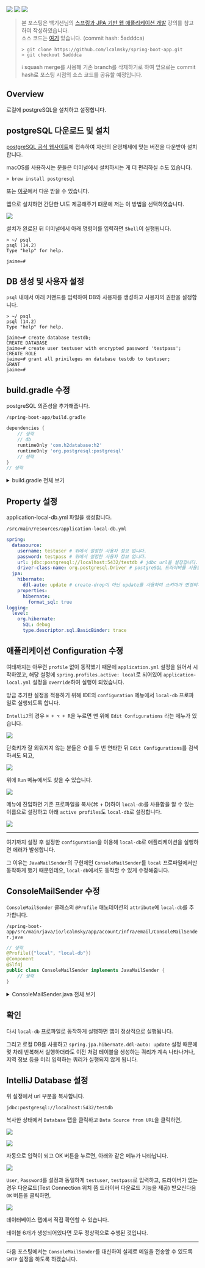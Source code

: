 ![](https://img.shields.io/badge/spring--boot-2.5.4-red) ![](https://img.shields.io/badge/gradle-7.1.1-brightgreen) ![](https://img.shields.io/badge/java-11-blue)

> 본 포스팅은 백기선님의 [스프링과 JPA 기반 웹 애플리케이션 개발](https://www.inflearn.com/course/%EC%8A%A4%ED%94%84%EB%A7%81-JPA-%EC%9B%B9%EC%95%B1/dashboard) 강의를 참고하여 작성하였습니다.  
> 소스 코드는 [여기](https://github.com/lcalmsky/spring-boot-app) 있습니다. (commit hash: 5adddca)
> ```shell
> > git clone https://github.com/lcalmsky/spring-boot-app.git
> > git checkout 5adddca
> ```
> ℹ️ squash merge를 사용해 기존 branch를 삭제하기로 하여 앞으로는 commit hash로 포스팅 시점의 소스 코드를 공유할 예정입니다.

## Overview

로컬에 postgreSQL을 설치하고 설정합니다.

## postgreSQL 다운로드 및 설치

[postgreSQL 공식 웹사이트](https://www.postgresql.org/download/)에 접속하여 자신의 운영체제에 맞는 버전을 다운받아 설치합니다.

macOS를 사용하시는 분들은 터미널에서 설치하시는 게 더 편리하실 수도 있습니다.

```shell
> brew install postgresql
```

또는 [이곳](https://postgresapp.com/downloads.html)에서 다운 받을 수 있습니다.

앱으로 설치하면 간단한 UI도 제공해주기 떄문에 저는 이 방법을 선택하였습니다.

![](https://raw.githubusercontent.com/lcalmsky/spring-boot-app/master/resources/images/33-01.png)

설치가 완료된 뒤 터미널에서 아래 명령어를 입력하면 `Shell`이 실행됩니다.

```shell
> ~/ psql
psql (14.2)
Type "help" for help.

jaime=#
```

## DB 생성 및 사용자 설정

`psql` 내에서 아래 커맨드를 입력하여 DB와 사용자를 생성하고 사용자의 권한을 설정합니다.

```shell
> ~/ psql
psql (14.2)
Type "help" for help.

jaime=# create database testdb;
CREATE DATABASE
jaime=# create user testuser with encrypted password 'testpass';
CREATE ROLE
jaime=# grant all privileges on database testdb to testuser;
GRANT
jaime=#
```

## build.gradle 수정

postgreSQL 의존성을 추가해줍니다.

`/spring-boot-app/build.gradle`

```groovy
dependencies {
    // 생략
    // db
    runtimeOnly 'com.h2database:h2'
    runtimeOnly 'org.postgresql:postgresql'
    // 생략
}
// 생략
```

<details>
<summary>build.gradle 전체 보기</summary>

```groovy
plugins {
    id 'org.springframework.boot' version '2.5.4'
    id 'io.spring.dependency-management' version '1.0.11.RELEASE'
    id 'java'
    id 'com.github.node-gradle.node' version '2.2.3'
}

group = 'io.lcalmsky'
version = '0.0.1-SNAPSHOT'
sourceCompatibility = '11'

configurations {
    compileOnly {
        extendsFrom annotationProcessor
    }
}

repositories {
    mavenCentral()
}

dependencies {
    // spring
    implementation 'org.springframework.boot:spring-boot-starter-web'
    implementation 'org.springframework.boot:spring-boot-starter-security'
    implementation 'org.springframework.boot:spring-boot-starter-data-jpa'
    implementation 'org.springframework.boot:spring-boot-starter-actuator'
    implementation 'org.springframework.boot:spring-boot-starter-mail'
    implementation 'org.springframework.boot:spring-boot-starter-thymeleaf'
    implementation 'org.springframework.boot:spring-boot-starter-validation'
    implementation 'org.thymeleaf.extras:thymeleaf-extras-springsecurity5'
    // devtools
    compileOnly 'org.projectlombok:lombok'
    runtimeOnly 'org.springframework.boot:spring-boot-devtools'
    annotationProcessor 'org.springframework.boot:spring-boot-configuration-processor'
    annotationProcessor 'org.projectlombok:lombok'
    // db
    runtimeOnly 'com.h2database:h2'
    runtimeOnly 'org.postgresql:postgresql'
    // test
    testImplementation 'org.springframework.boot:spring-boot-starter-test'
    testImplementation 'org.springframework.security:spring-security-test'
}

test {
    useJUnitPlatform()
}

node {
    version = '16.9.1'
    download = true
    nodeModulesDir = file("${projectDir}/src/main/resources/static")
}

task copyFrontLib(type: Copy) {
    from "${projectDir}/src/main/resources/static"
    into "${projectDir}/build/resources/main/static/."
}

copyFrontLib.dependsOn npmInstall
compileJava.dependsOn copyFrontLib
```

</details>

## Property 설정

application-local-db.yml 파일을 생성합니다.

`/src/main/resources/application-local-db.yml`

```yaml
spring:
  datasource:
    username: testuser # 위에서 설정한 사용자 정보 입니다.
    password: testpass # 위에서 설정한 사용자 정보 입니다.
    url: jdbc:postgresql://localhost:5432/testdb # jdbc url을 설정합니다. 위에서 생성한 testdb를 사용합니다.
    driver-class-name: org.postgresql.Driver # postgreSQL 드라이버를 사용합니다.
  jpa:
    hibernate:
      ddl-auto: update # create-drop이 아닌 update를 사용하여 스키마가 변경되지 않는 이상 기존 데이터를 삭제하지 않습니다.
    properties:
      hibernate:
        format_sql: true
logging:
  level:
    org.hibernate:
      SQL: debug
      type.descriptor.sql.BasicBinder: trace
```

## 애플리케이션 Configuration 수정

여태까지는 아무런 `profile` 없이 동작했기 때문에 `application.yml` 설정을 읽어서 시작하였고, 해당 설정에 `spring.profiles.active: local`로 되어있어 `application-local.yml` 설정을 `override`하여 실행이 되었습니다.

방금 추가한 설정을 적용하기 위해 IDE의 `configuration` 메뉴에서 `local-db` 프로파일로 실행되도록 합니다.

`IntelliJ`의 경우 `⌘ + ⌥ + R`을 누르면 맨 위에 `Edit Configurations` 라는 메뉴가 있습니다.

![](https://raw.githubusercontent.com/lcalmsky/spring-boot-app/master/resources/images/33-02.png)

단축키가 잘 외워지지 않는 분들은 ⇧를 두 번 연타한 뒤 `Edit Configurations`를 검색하셔도 되고,

![](https://raw.githubusercontent.com/lcalmsky/spring-boot-app/master/resources/images/33-03.png)

위에 `Run` 메뉴에서도 찾을 수 있습니다.

![](https://raw.githubusercontent.com/lcalmsky/spring-boot-app/master/resources/images/33-04.png)

메뉴에 진입하면 기존 프로파일을 복사(⌘ + D)하여 `local-db`를 사용함을 알 수 있는 이름으로 설정하고 아래 `active profiles`도 `local-db`로 설정합니다.

![](https://raw.githubusercontent.com/lcalmsky/spring-boot-app/master/resources/images/33-05.png)

---

여기까지 설정 후 설정한 `configuration`을 이용해 `local-db`로 애플리케이션을 실행하면 에러가 발생합니다.

그 이유는 `JavaMailSender`의 구현체인 `ConsoleMailSender`를 `local` 프로파일에서만 동작하게 했기 때문인데요, `local-db`에서도 동작할 수 있게 수정해줍니다.

## ConsoleMailSender 수정

`ConsoleMailSender` 클래스의 `@Profile` 애노테이션의 `attribute`에 `local-db`를 추가합니다.

`/spring-boot-app/src/main/java/io/lcalmsky/app/account/infra/email/ConsoleMailSender.java`

```java
// 생략
@Profile({"local", "local-db"})
@Component
@Slf4j
public class ConsoleMailSender implements JavaMailSender {
    // 생략
}
```

<details>
<summary>ConsoleMailSender.java 전체 보기</summary>

```java
package io.lcalmsky.app.account.infra.email;

import lombok.extern.slf4j.Slf4j;
import org.springframework.context.annotation.Profile;
import org.springframework.mail.MailException;
import org.springframework.mail.SimpleMailMessage;
import org.springframework.mail.javamail.JavaMailSender;
import org.springframework.mail.javamail.MimeMessagePreparator;
import org.springframework.stereotype.Component;

import javax.mail.internet.MimeMessage;
import java.io.InputStream;

@Profile({"local", "local-db"})
@Component
@Slf4j
public class ConsoleMailSender implements JavaMailSender {
    @Override public MimeMessage createMimeMessage() {
        return null;
    }

    @Override public MimeMessage createMimeMessage(InputStream contentStream) throws MailException {
        return null;
    }

    @Override public void send(MimeMessage mimeMessage) throws MailException {

    }

    @Override public void send(MimeMessage... mimeMessages) throws MailException {

    }

    @Override public void send(MimeMessagePreparator mimeMessagePreparator) throws MailException {

    }

    @Override public void send(MimeMessagePreparator... mimeMessagePreparators) throws MailException {

    }

    @Override public void send(SimpleMailMessage simpleMessage) throws MailException {
        log.info("{}", simpleMessage);
    }

    @Override public void send(SimpleMailMessage... simpleMessages) throws MailException {

    }
}
```

</details>

## 확인

다시 `local-db` 프로파일로 동작하게 실행하면 앱이 정상적으로 실행됩니다.

그리고 로컬 DB를 사용하고 `spring.jpa.hibernate.ddl-auto: update` 설정 때문에 몇 차례 반복해서 실행하더라도 이전 처럼 테이블을 생성하는 쿼리가 계속 나타나거나, 지역 정보 등을 미리 입력하는 쿼리가 실행되지 않게 됩니다.

## IntelliJ Database 설정

위 설정에서 url 부분을 복사합니다.

`jdbc:postgresql://localhost:5432/testdb`

복사한 상태에서 `Database` 탭을 클릭하고 `Data Source from URL`을 클릭하면,

![](https://raw.githubusercontent.com/lcalmsky/spring-boot-app/master/resources/images/33-06.png)

![](https://raw.githubusercontent.com/lcalmsky/spring-boot-app/master/resources/images/33-07.png)

자동으로 입력이 되고 OK 버튼을 누르면, 아래와 같은 메뉴가 나타납니다.

![](https://raw.githubusercontent.com/lcalmsky/spring-boot-app/master/resources/images/33-08.png)

`User`, `Password`를 설정과 동일하게 `testuser`, `testpass`로 입력하고, 드라이버가 없는 경우 다운로드(Test Connection 위치 쯤 드라이버 다운로드 기능을 제공) 받으신다음 `OK` 버튼을 클릭하면,

![](https://raw.githubusercontent.com/lcalmsky/spring-boot-app/master/resources/images/33-09.png)

데이터베이스 탭에서 직접 확인할 수 있습니다.

테이블 6개가 생성되어있다면 모두 정상적으로 수행된 것입니다.

---

다음 포스팅에서는 `ConsoleMailSender`를 대신하여 실제로 메일을 전송할 수 있도록 `SMTP` 설정을 하도록 하겠습니다. 
